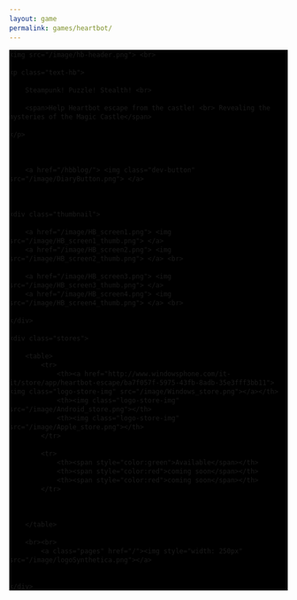 ```yaml
---
layout: game
permalink: games/heartbot/
---
```




<div class="game-content" style="background-image: url(/image/hb_bg.png);">

<div class="game-wrapper" style="background-color: black;"> 

	
      
 	<img src="/image/hb-header.png"> <br>

 	<p class="text-hb">
		
		Steampunk! Puzzle! Stealth! <br>
		
		<span>Help Heartbot escape from the castle! <br> Revealing the mysteries of the Magic Castle</span>

 	</p>

 	

 		<a href="/hbblog/"> <img class="dev-button" src="/image/DiaryButton.png"> </a> 

 	
	
 	<div class="thumbnail">

 		<a href="/image/HB_screen1.png"> <img src="/image/HB_screen1_thumb.png"> </a> 
 		<a href="/image/HB_screen2.png"> <img src="/image/HB_screen2_thumb.png"> </a> <br> 

 		<a href="/image/HB_screen3.png"> <img src="/image/HB_screen3_thumb.png"> </a> 
 		<a href="/image/HB_screen4.png"> <img src="/image/HB_screen4_thumb.png"> </a> <br> 

 	</div>	

 	<div class="stores">

 		<table>
 			<tr>
 				<th><a href="http://www.windowsphone.com/it-it/store/app/heartbot-escape/ba7f057f-5975-43fb-8adb-35e3fff3bb11"><img class="logo-store-img" src="/image/Windows_store.png"></a></th>
 				<th><img class="logo-store-img" src="/image/Android_store.png"></th>
 				<th><img class="logo-store-img" src="/image/Apple_store.png"></th>	
 			</tr>	

 			<tr>
 				<th><span style="color:green">Available</span></th>
 				<th><span style="color:red">coming soon</span></th>
 				<th><span style="color:red">coming soon</span></th>
 			</tr>

 			
 		
 		</table>	

 		<br><br>
 			<a class="pages" href="/"><img style="width: 250px" src="/image/logoSynthetica.png"></a>
 			

 	</div>
 		
</div>  


</div>




